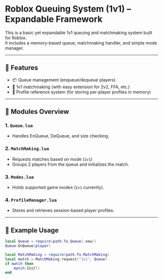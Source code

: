 # Roblox Queuing System (1v1) – Expandable Framework

This is a basic yet expandable 1v1 queuing and matchmaking system built for Roblox.  
It includes a memory-based queue, matchmaking handler, and simple mode manager.

---

## 🔧 Features

- 📦 Queue management (enqueue/dequeue players)
- 🤼 1v1 matchmaking (with easy extension for 2v2, FFA, etc.)
- 🧠 Profile reference system (for storing per-player profiles in memory)

---

## 📁 Modules Overview

### 1. `Queue.lua`
- Handles EnQueue, DeQueue, and size checking.

### 2. `MatchMaking.lua`
- Requests matches based on mode (`1v1`)
- Groups 2 players from the queue and initializes the match.

### 3. `Modes.lua`
- Holds supported game modes (`1v1` currently).

### 4. `ProfileManager.lua`
- Stores and retrieves session-based player profiles.

---

## 🧪 Example Usage

```lua
local Queue = require(path.To.Queue).new()
Queue:EnQueue(player)

local MatchMaking = require(path.To.MatchMaking)
local match = MatchMaking.request("1v1", Queue)
if match then
    match:Init()
end
